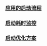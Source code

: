 ### [应用的启动流程](https://github.com/ningbaoqi/PerformanceOptimization/blob/master/README-qidong1.md)
### [启动耗时监控](https://github.com/ningbaoqi/PerformanceOptimization/blob/master/README-qidong2.md)
### [启动优化方案](https://github.com/ningbaoqi/PerformanceOptimization/blob/master/README-qidong3.md)
